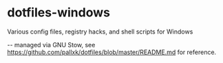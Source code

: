 # dotfiles-windows
Various config files, registry hacks, and shell scripts for Windows

-- managed via GNU Stow, see <https://github.com/pallxk/dotfiles/blob/master/README.md> for reference.

